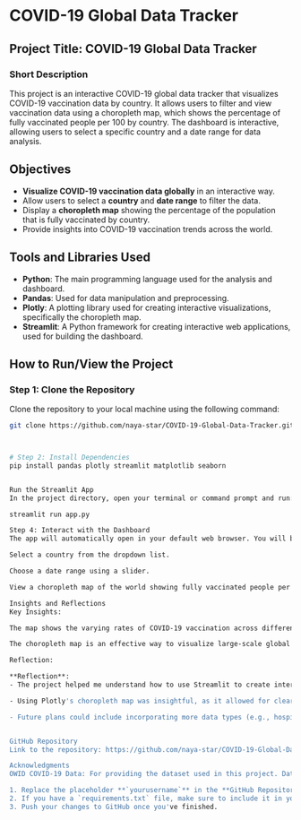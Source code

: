 # COVID-19 Global Data Tracker

## Project Title: COVID-19 Global Data Tracker

### Short Description
This project is an interactive COVID-19 global data tracker that visualizes COVID-19 vaccination data by country. It allows users to filter and view vaccination data using a choropleth map, which shows the percentage of fully vaccinated people per 100 by country. The dashboard is interactive, allowing users to select a specific country and a date range for data analysis.

## Objectives
- **Visualize COVID-19 vaccination data globally** in an interactive way.
- Allow users to select a **country** and **date range** to filter the data.
- Display a **choropleth map** showing the percentage of the population that is fully vaccinated by country.
- Provide insights into COVID-19 vaccination trends across the world.

## Tools and Libraries Used
- **Python**: The main programming language used for the analysis and dashboard.
- **Pandas**: Used for data manipulation and preprocessing.
- **Plotly**: A plotting library used for creating interactive visualizations, specifically the choropleth map.
- **Streamlit**: A Python framework for creating interactive web applications, used for building the dashboard.

## How to Run/View the Project

### Step 1: Clone the Repository
Clone the repository to your local machine using the following command:
```bash
git clone https://github.com/naya-star/COVID-19-Global-Data-Tracker.git



# Step 2: Install Dependencies
pip install pandas plotly streamlit matplotlib seaborn


Run the Streamlit App
In the project directory, open your terminal or command prompt and run:

streamlit run app.py

Step 4: Interact with the Dashboard
The app will automatically open in your default web browser. You will be able to:

Select a country from the dropdown list.

Choose a date range using a slider.

View a choropleth map of the world showing fully vaccinated people per 100 by country for the selected date range.

Insights and Reflections
Key Insights:

The map shows the varying rates of COVID-19 vaccination across different countries, with some countries having higher vaccination rates than others.

The choropleth map is an effective way to visualize large-scale global trends, and it provides immediate visual feedback based on user inputs.

Reflection:

**Reflection**:
- The project helped me understand how to use Streamlit to create interactive dashboards quickly.

- Using Plotly's choropleth map was insightful, as it allowed for clear, visually appealing geographic data visualization.

- Future plans could include incorporating more data types (e.g., hospitalization or ICU occupancy rates) for a broader understanding of the pandemic’s global impact.


GitHub Repository
Link to the repository: https://github.com/naya-star/COVID-19-Global-Data-Tracker.git

Acknowledgments
OWID COVID-19 Data: For providing the dataset used in this project. Data can be found here: [Our World in Data](https://ourworldindata.org/covid-vaccinations).

1. Replace the placeholder **`yourusername`** in the **GitHub Repository** link with your actual GitHub username.
2. If you have a `requirements.txt` file, make sure to include it in your repository.
3. Push your changes to GitHub once you've finished.

